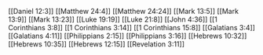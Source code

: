 [[Daniel 12:3]]
[[Matthew 24:4]]
[[Matthew 24:24]]
[[Mark 13:5]]
[[Mark 13:9]]
[[Mark 13:23]]
[[Luke 19:19]]
[[Luke 21:8]]
[[John 4:36]]
[[1 Corinthians 3:8]]
[[1 Corinthians 3:14]]
[[1 Corinthians 15:8]]
[[Galatians 3:4]]
[[Galatians 4:11]]
[[Philippians 2:15]]
[[Philippians 3:16]]
[[Hebrews 10:32]]
[[Hebrews 10:35]]
[[Hebrews 12:15]]
[[Revelation 3:11]]
